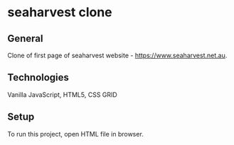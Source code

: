 # seaharvest clone

## General
Clone of first page of seaharvest website - https://www.seaharvest.net.au.


## Technologies
Vanilla JavaScript,
HTML5, 
CSS GRID

## Setup
To run this project, open HTML file in browser.
